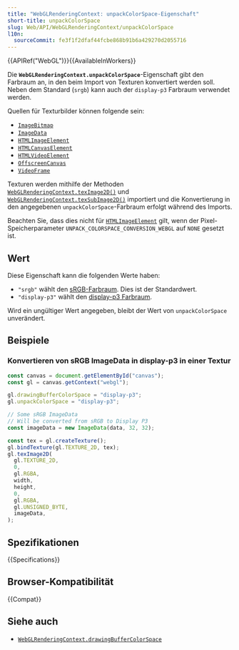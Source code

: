 ```yaml
---
title: "WebGLRenderingContext: unpackColorSpace-Eigenschaft"
short-title: unpackColorSpace
slug: Web/API/WebGLRenderingContext/unpackColorSpace
l10n:
  sourceCommit: fe3f1f2dfaf44fcbe868b91b6a429270d2055716
---
```


{{APIRef("WebGL")}}{{AvailableInWorkers}}

Die **`WebGLRenderingContext.unpackColorSpace`**-Eigenschaft gibt den Farbraum an, in den beim Import von Texturen konvertiert werden soll. Neben dem Standard (`srgb`) kann auch der `display-p3` Farbraum verwendet werden.

Quellen für Texturbilder können folgende sein:

- [`ImageBitmap`](/de/docs/Web/API/ImageBitmap)
- [`ImageData`](/de/docs/Web/API/ImageData)
- [`HTMLImageElement`](/de/docs/Web/API/HTMLImageElement)
- [`HTMLCanvasElement`](/de/docs/Web/API/HTMLCanvasElement)
- [`HTMLVideoElement`](/de/docs/Web/API/HTMLVideoElement)
- [`OffscreenCanvas`](/de/docs/Web/API/OffscreenCanvas)
- [`VideoFrame`](/de/docs/Web/API/VideoFrame)

Texturen werden mithilfe der Methoden [`WebGLRenderingContext.texImage2D()`](/de/docs/Web/API/WebGLRenderingContext/texImage2D) und [`WebGLRenderingContext.texSubImage2D()`](/de/docs/Web/API/WebGLRenderingContext/texSubImage2D) importiert und die Konvertierung in den angegebenen `unpackColorSpace`-Farbraum erfolgt während des Imports.

Beachten Sie, dass dies nicht für [`HTMLImageElement`](/de/docs/Web/API/HTMLImageElement) gilt, wenn der Pixel-Speicherparameter `UNPACK_COLORSPACE_CONVERSION_WEBGL` auf `NONE` gesetzt ist.

## Wert

Diese Eigenschaft kann die folgenden Werte haben:

- `"srgb"` wählt den [sRGB-Farbraum](https://en.wikipedia.org/wiki/SRGB). Dies ist der Standardwert.
- `"display-p3"` wählt den [display-p3 Farbraum](https://en.wikipedia.org/wiki/DCI-P3).

Wird ein ungültiger Wert angegeben, bleibt der Wert von `unpackColorSpace` unverändert.

## Beispiele

### Konvertieren von sRGB ImageData in display-p3 in einer Textur

```js
const canvas = document.getElementById("canvas");
const gl = canvas.getContext("webgl");

gl.drawingBufferColorSpace = "display-p3";
gl.unpackColorSpace = "display-p3";

// Some sRGB ImageData
// Will be converted from sRGB to Display P3
const imageData = new ImageData(data, 32, 32);

const tex = gl.createTexture();
gl.bindTexture(gl.TEXTURE_2D, tex);
gl.texImage2D(
  gl.TEXTURE_2D,
  0,
  gl.RGBA,
  width,
  height,
  0,
  gl.RGBA,
  gl.UNSIGNED_BYTE,
  imageData,
);
```

## Spezifikationen

{{Specifications}}

## Browser-Kompatibilität

{{Compat}}

## Siehe auch

- [`WebGLRenderingContext.drawingBufferColorSpace`](/de/docs/Web/API/WebGLRenderingContext/drawingBufferColorSpace)
